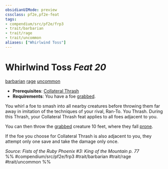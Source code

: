 ```yaml
---
obsidianUIMode: preview
cssclass: pf2e,pf2e-feat
tags:
- compendium/src/pf2e/frp3
- trait/barbarian
- trait/rage
- trait/uncommon
aliases: ["Whirlwind Toss"]
---
```

# Whirlwind Toss  *Feat 20*  
[barbarian](Reference/Rules/Traits/barbarian.md "Barbarian Class Trait")  [rage](Reference/Rules/Traits/rage.md "Rage Combat Trait")  [uncommon](uncommon.md "Uncommon Rarity Trait")  

- **Prerequisites**: [Collateral Thrash](collateral-thrash.md)
- **Requirements**: You have a foe [grabbed](conditions.md#Grabbed).

You whirl a foe to smash into all nearby creatures before throwing them far away in imitation of the techniques of your rival, Ran-To. You Thrash. During this Thrash, your Collateral Thrash feat applies to all foes adjacent to you.

You can then throw the [grabbed](conditions.md#Grabbed) creature 10 feet, where they fall [prone](conditions.md#Prone).

If the foe you choose for Collateral Thrash is also adjacent to you, they attempt only one save and take the damage only once.

*Source: Fists of the Ruby Phoenix #3: King of the Mountain p. 77*  
%% #compendium/src/pf2e/frp3 #trait/barbarian #trait/rage #trait/uncommon %%